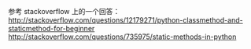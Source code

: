 参考 stackoverflow 上的一个回答：
http://stackoverflow.com/questions/12179271/python-classmethod-and-staticmethod-for-beginner
http://stackoverflow.com/questions/735975/static-methods-in-python
